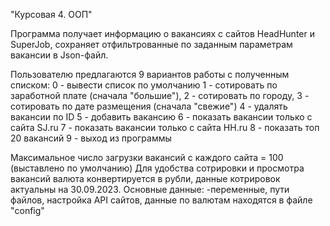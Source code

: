 "Курсовая 4. ООП"

  Программа получает информацию о вакансиях с сайтов HeadHunter и SuperJob, сохраняет отфильтрованные по заданным параметрам вакансии в Json-файл.
  
Пользователю предлагаются 9 вариантов работы с полученным списком:
    0 - вывести список по умолчанию
    1 - сотировать по заработной плате (сначала "большие"),
    2 - сотировать по городу,
    3 - сотировать по дате размещения (сначала "свежие")
    4 - удалять вакансии по ID
    5 - добавить вакансию
    6 - показать вакансии только с сайта SJ.ru
    7 - показать вакансии только с сайта HH.ru
    8 - показать топ 20 вакансий 
    9 - выход из программы 

Максимальное число загрузки вакансий с каждого сайта = 100 (выставлено по умолчанию)
Для удобства сотрировки и просмотра вакансий валюта конвертируется в рубли, данные котрировок актуальны на 30.09.2023.
Основные данные: -переменные, пути файлов, настройка API сайтов, данные по валютам находятся в файле "config"
